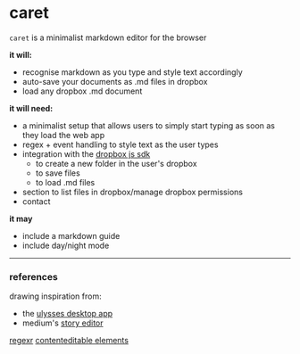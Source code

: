 # caret

`caret` is a minimalist markdown editor for the browser  
  
**it will:**  
- recognise markdown as you type and style text accordingly
- auto-save your documents as .md files in dropbox
- load any dropbox .md document  
	  
**it will need:**  
- a minimalist setup that allows users to simply start typing as soon as they load the web app
- regex + event handling to style text as the user types
- integration with the [dropbox js sdk][1]
	- to create a new folder in the user's dropbox
	- to save files
	- to load .md files
- section to list files in dropbox/manage dropbox permissions
- contact

**it may**
- include a markdown guide
- include day/night mode

---- 

### references

drawing inspiration from:  
- the [ulysses desktop app][2]
- medium's [story editor][3]

[regexr][4]
[contenteditable elements][5]


[1]:	https://github.com/dropbox/dropbox-sdk-js
[2]:	http://www.ulyssesapp.com/
[3]:	https://medium.com/new-story
[4]:	http://regexr.com/
[5]:	https://developer.mozilla.org/en-US/docs/Web/Guide/HTML/Editable_content